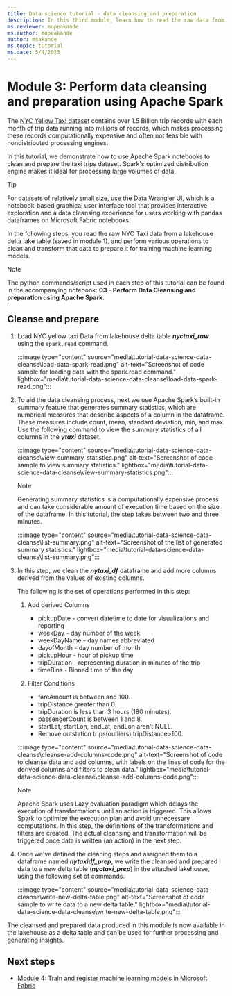 ```yaml
---
title: Data science tutorial - data cleansing and preparation
description: In this third module, learn how to read the raw data from a lakehouse table, and clean and transform that data to be ready for training machine learning models.
ms.reviewer: mopeakande
ms.author: mopeakande
author: msakande
ms.topic: tutorial
ms.date: 5/4/2023
---
```


# Module 3: Perform data cleansing and preparation using Apache Spark

The [NYC Yellow Taxi dataset](/azure/open-datasets/dataset-taxi-yellow?tabs=pyspark) contains over 1.5 Billion trip records with each month of trip data running into millions of records, which makes processing these records computationally expensive and often not feasible with nondistributed processing engines.

In this tutorial, we demonstrate how to use Apache Spark notebooks to clean and prepare the taxi trips dataset. Spark's optimized distribution engine makes it ideal for processing large volumes of data.

> [!TIP]
> For datasets of relatively small size, use the Data Wrangler UI, which is a notebook-based graphical user interface tool that provides interactive exploration and a data cleansing experience for users working with pandas dataframes on Microsoft Fabric notebooks.

In the following steps, you read the raw NYC Taxi data from a lakehouse delta lake table (saved in module 1), and perform various operations to clean and transform that data to prepare it for training machine learning models.

> [!NOTE]
> The python commands/script used in each step of this tutorial can be found in the accompanying notebook: **03 - Perform Data Cleansing and preparation using Apache Spark**.

## Cleanse and prepare

1. Load NYC yellow taxi Data from lakehouse delta table ***nyctaxi_raw*** using the `spark.read` command.

   :::image type="content" source="media\tutorial-data-science-data-cleanse\load-data-spark-read.png" alt-text="Screenshot of code sample for loading data with the spark.read command." lightbox="media\tutorial-data-science-data-cleanse\load-data-spark-read.png":::

1. To aid the data cleansing process, next we use Apache Spark’s built-in summary feature that generates summary statistics, which are numerical measures that describe aspects of a column in the dataframe. These measures include count, mean, standard deviation, min, and max. Use the following command to view the summary statistics of all columns in the ***ytaxi*** dataset.

   :::image type="content" source="media\tutorial-data-science-data-cleanse\view-summary-statistics.png" alt-text="Screenshot of code sample to view summary statistics." lightbox="media\tutorial-data-science-data-cleanse\view-summary-statistics.png":::

   > [!NOTE]
   > Generating summary statistics is a computationally expensive process and can take considerable amount of execution time based on the size of the dataframe. In this tutorial, the step takes between two and three minutes.

   :::image type="content" source="media\tutorial-data-science-data-cleanse\list-summary.png" alt-text="Screenshot of the list of generated summary statistics." lightbox="media\tutorial-data-science-data-cleanse\list-summary.png":::

1. In this step, we clean the ***nytaxi_df*** dataframe and add more columns derived from the values of existing columns.

   The following is the set of operations performed in this step:

   1. Add derived Columns
      - pickupDate - convert datetime to date for visualizations and reporting
      - weekDay - day number of the week
      - weekDayName - day names abbreviated
      - dayofMonth - day number of month
      - pickupHour - hour of pickup time
      - tripDuration - representing duration in minutes of the trip
      - timeBins - Binned time of the day

   1. Filter Conditions
      - fareAmount is between and 100.
      - tripDistance greater than 0.
      - tripDuration is less than 3 hours (180 minutes).
      - passengerCount is between 1 and 8.
      - startLat, startLon, endLat, endLon aren't NULL.
      - Remove outstation trips(outliers) tripDistance>100.

   :::image type="content" source="media\tutorial-data-science-data-cleanse\cleanse-add-columns-code.png" alt-text="Screenshot of code to cleanse data and add columns, with labels on the lines of code for the derived columns and filters to clean data." lightbox="media\tutorial-data-science-data-cleanse\cleanse-add-columns-code.png":::

   > [!NOTE]
   > Apache Spark uses Lazy evaluation paradigm which delays the execution of transformations until an action is triggered. This allows Spark to optimize the execution plan and avoid unnecessary computations. In this step, the definitions of the transformations and filters are created. The actual cleansing and transformation will be triggered once data is written (an action) in the next step.

1. Once we've defined the cleaning steps and assigned them to a dataframe named ***nytaxidf_prep***, we write the cleansed and prepared data to a new delta table (***nyctaxi_prep***) in the attached lakehouse, using the following set of commands.

   :::image type="content" source="media\tutorial-data-science-data-cleanse\write-new-delta-table.png" alt-text="Screenshot of code sample to write data to a new delta table." lightbox="media\tutorial-data-science-data-cleanse\write-new-delta-table.png":::

The cleansed and prepared data produced in this module is now available in the lakehouse as a delta table and can be used for further processing and generating insights.

## Next steps

- [Module 4: Train and register machine learning models in Microsoft Fabric](tutorial-data-science-train-models.md)
